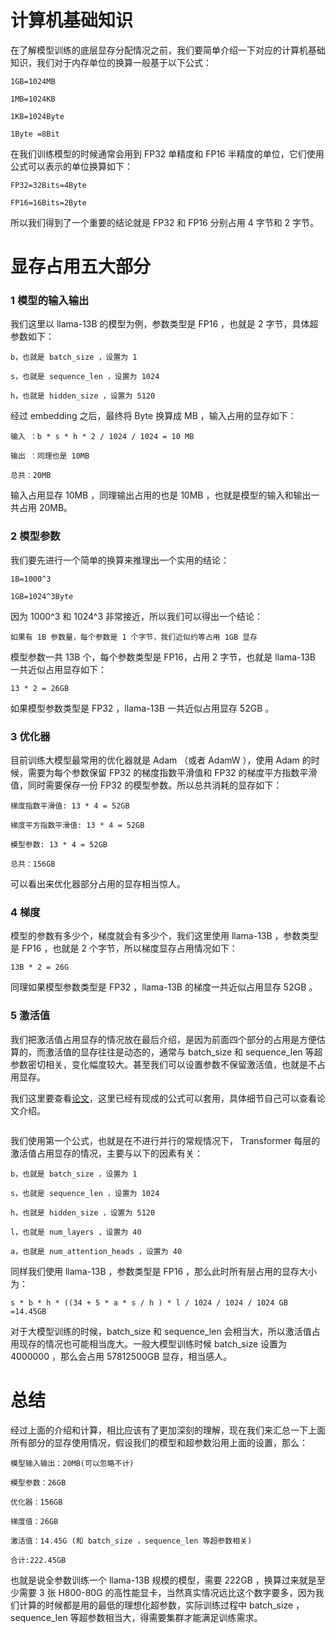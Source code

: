 # 计算机基础知识

在了解模型训练的底层显存分配情况之前，我们要简单介绍一下对应的计算机基础知识，我们对于内存单位的换算一般基于以下公式：
```
1GB=1024MB

1MB=1024KB

1KB=1024Byte

1Byte =8Bit
```
在我们训练模型的时候通常会用到 FP32 单精度和 FP16 半精度的单位，它们使用公式可以表示的单位换算如下：
```
FP32=32Bits=4Byte

FP16=16Bits=2Byte
```
所以我们得到了一个重要的结论就是 FP32 和 FP16 分别占用 4 字节和 2 字节。

# 显存占用五大部分

### 1 模型的输入输出

我们这里以 llama-13B 的模型为例，参数类型是 FP16 ，也就是 2 字节，具体超参数如下：
```
b，也就是 batch_size ，设置为 1

s，也就是 sequence_len ，设置为 1024

h，也就是 hidden_size ，设置为 5120
```
经过 embedding 之后，最终将 Byte 换算成 MB ，输入占用的显存如下：
```
输入 ：b * s * h * 2 / 1024 / 1024 = 10 MB

输出 ：同理也是 10MB

总共：20MB
```
输入占用显存 10MB ，同理输出占用的也是 10MB ，也就是模型的输入和输出一共占用 20MB。

### 2 模型参数

我们要先进行一个简单的换算来推理出一个实用的结论：
```
1B=1000^3

1GB=1024^3Byte
```
因为 1000^3 和 1024^3 非常接近，所以我们可以得出一个结论：
```
如果有 1B 参数量，每个参数是 1 个字节，我们近似约等占用 1GB 显存
```
模型参数一共 13B 个，每个参数类型是 FP16，占用 2 字节，也就是 llama-13B 一共近似占用显存如下：
```
13 * 2 = 26GB
```
如果模型参数类型是 FP32 ，llama-13B 一共近似占用显存 52GB 。

### 3 优化器

目前训练大模型最常用的优化器就是 Adam （或者 AdamW ），使用 Adam 的时候，需要为每个参数保留 FP32 的梯度指数平滑值和 FP32 的梯度平方指数平滑值，同时需要保存一份 FP32 的模型参数。所以总共消耗的显存如下：
```
梯度指数平滑值: 13 * 4 = 52GB

梯度平方指数平滑值: 13 * 4 = 52GB

模型参数: 13 * 4 = 52GB

总共：156GB
```
可以看出来优化器部分占用的显存相当惊人。

### 4 梯度

模型的参数有多少个，梯度就会有多少个，我们这里使用 llama-13B ，参数类型是 FP16 ，也就是 2 个字节，所以梯度显存占用情况如下：
```
13B * 2 = 26G
```
同理如果模型参数类型是 FP32 ，llama-13B 的梯度一共近似占用显存 52GB 。

### 5 激活值

我们把激活值占用显存的情况放在最后介绍，是因为前面四个部分的占用是方便估算的，而激活值的显存往往是动态的，通常与 batch_size 和 sequence_len 等超参数密切相关，变化幅度较大。甚至我们可以设置参数不保留激活值，也就是不占用显存。

我们这里要查看[论文](https://arxiv.org/pdf/2205.05198)，这里已经有现成的公式可以套用，具体细节自己可以查看论文介绍。

<p align=center><img src="https://p0-xtjj-private.juejin.cn/tos-cn-i-73owjymdk6/5edf2a0a81a244ac89547de46d8c6ac8~tplv-73owjymdk6-jj-mark-v1:0:0:0:0:5o6Y6YeR5oqA5pyv56S-5Yy6IEAg5oiR5piv546L5aSn5L2g5piv6LCB:q75.awebp?policy=eyJ2bSI6MywidWlkIjoiNTM2MjE3NDA1ODk1MTQ5In0%3D&rk3s=e9ecf3d6&x-orig-authkey=f32326d3454f2ac7e96d3d06cdbb035152127018&x-orig-expires=1731551399&x-orig-sign=761T0isXrSGHycbtRyGqiCQWRC8%3D" alt=""  /></p>

我们使用第一个公式，也就是在不进行并行的常规情况下， Transformer 每层的激活值占用显存的情况，主要与以下的因素有关：
```
b，也就是 batch_size ，设置为 1

s，也就是 sequence_len ，设置为 1024

h，也就是 hidden_size ，设置为 5120

l，也就是 num_layers ，设置为 40

a，也就是 num_attention_heads ，设置为 40
```
同样我们使用 llama-13B ，参数类型是 FP16 ，那么此时所有层占用的显存大小为：
```
s * b * h * ((34 + 5 * a * s / h ) * l / 1024 / 1024 / 1024 GB =14.45GB
```
对于大模型训练的时候，batch_size 和 sequence_len 会相当大，所以激活值占用现存的情况也可能相当庞大。一般大模型训练时候 batch_size 设置为 4000000 ，那么会占用 57812500GB 显存，相当感人。

# 总结

经过上面的介绍和计算，相比应该有了更加深刻的理解，现在我们来汇总一下上面所有部分的显存使用情况，假设我们的模型和超参数沿用上面的设置，那么：
```
模型输入输出：20MB(可以忽略不计)

模型参数：26GB

优化器：156GB

梯度值：26GB

激活值：14.45G (和 batch_size ，sequence_len 等超参数相关)

合计:222.45GB
```
也就是说全参数训练一个 llama-13B 规模的模型，需要 222GB ，换算过来就是至少需要 3 张 H800-80G 的高性能显卡，当然真实情况远比这个数字要多，因为我们计算的时候都是用的最低的理想化超参数，实际训练过程中 batch_size ，sequence_len 等超参数相当大，得需要集群才能满足训练需求。